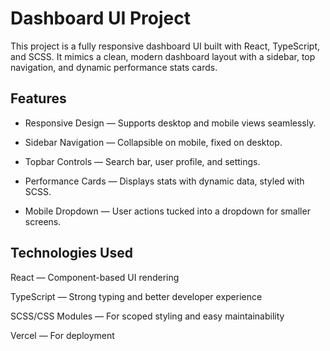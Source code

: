 # Dashboard UI Project

This project is a fully responsive dashboard UI built with React, TypeScript, and SCSS. It mimics a clean, modern dashboard layout with a sidebar, top navigation, and dynamic performance stats cards.

## Features

- Responsive Design — Supports desktop and mobile views seamlessly.

- Sidebar Navigation — Collapsible on mobile, fixed on desktop.

- Topbar Controls — Search bar, user profile, and settings.

- Performance Cards — Displays stats with dynamic data, styled with SCSS.

- Mobile Dropdown — User actions tucked into a dropdown for smaller screens.

## Technologies Used

React — Component-based UI rendering

TypeScript — Strong typing and better developer experience

SCSS/CSS Modules — For scoped styling and easy maintainability

Vercel — For deployment


